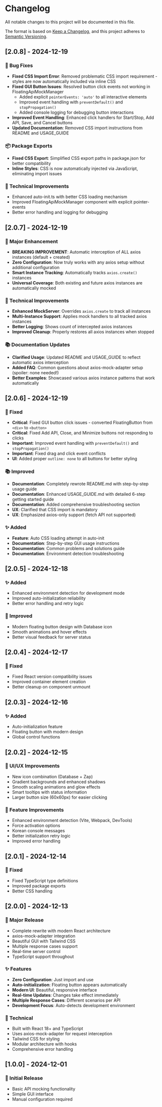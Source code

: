 # Changelog

All notable changes to this project will be documented in this file.

The format is based on [Keep a Changelog](https://keepachangelog.com/en/1.0.0/),
and this project adheres to [Semantic Versioning](https://semver.org/spec/v2.0.0.html).

## [2.0.8] - 2024-12-19

### 🐛 Bug Fixes
- **Fixed CSS Import Error**: Removed problematic CSS import requirement - styles are now automatically included via inline CSS
- **Fixed GUI Button Issues**: Resolved button click events not working in FloatingApiMockManager
  - Added explicit `pointerEvents: 'auto'` to all interactive elements
  - Improved event handling with `preventDefault()` and `stopPropagation()`
  - Added console logging for debugging button interactions
- **Improved Event Handling**: Enhanced click handlers for Start/Stop, Add API, Save, and Cancel buttons
- **Updated Documentation**: Removed CSS import instructions from README and USAGE_GUIDE

### 📦 Package Exports
- **Fixed CSS Export**: Simplified CSS export paths in package.json for better compatibility
- **Inline Styles**: CSS is now automatically injected via JavaScript, eliminating import issues

### 🔧 Technical Improvements
- Enhanced auto-init.ts with better CSS loading mechanism
- Improved FloatingApiMockManager component with explicit pointer-events
- Better error handling and logging for debugging

## [2.0.7] - 2024-12-19

### 🚀 Major Enhancement
- **BREAKING IMPROVEMENT**: Automatic interception of ALL axios instances (default + created)
- **Zero Configuration**: Now truly works with any axios setup without additional configuration
- **Smart Instance Tracking**: Automatically tracks `axios.create()` instances
- **Universal Coverage**: Both existing and future axios instances are automatically mocked

### 🔧 Technical Improvements
- **Enhanced MockServer**: Overrides `axios.create` to track all instances
- **Multi-Instance Support**: Applies mock handlers to all tracked axios instances
- **Better Logging**: Shows count of intercepted axios instances
- **Improved Cleanup**: Properly restores all axios instances when stopped

### 📚 Documentation Updates
- **Clarified Usage**: Updated README and USAGE_GUIDE to reflect automatic axios interception
- **Added FAQ**: Common questions about axios-mock-adapter setup (spoiler: none needed!)
- **Better Examples**: Showcased various axios instance patterns that work automatically

## [2.0.6] - 2024-12-19

### 🐛 Fixed
- **Critical**: Fixed GUI button click issues - converted FloatingButton from `<div>` to `<button>`
- **Critical**: Fixed Add API, Close, and Minimize buttons not responding to clicks
- **Important**: Improved event handling with `preventDefault()` and `stopPropagation()`
- **Important**: Fixed drag and click event conflicts
- **UI**: Added proper `outline: none` to all buttons for better styling

### 📚 Improved
- **Documentation**: Completely rewrote README.md with step-by-step usage guide
- **Documentation**: Enhanced USAGE_GUIDE.md with detailed 6-step getting started guide
- **Documentation**: Added comprehensive troubleshooting section
- **UX**: Clarified that CSS import is mandatory
- **UX**: Emphasized axios-only support (fetch API not supported)

### ✨ Added
- **Feature**: Auto CSS loading attempt in auto-init
- **Documentation**: Step-by-step GUI usage instructions
- **Documentation**: Common problems and solutions guide
- **Documentation**: Environment detection troubleshooting

## [2.0.5] - 2024-12-18

### ✨ Added
- Enhanced environment detection for development mode
- Improved auto-initialization reliability
- Better error handling and retry logic

### 🎨 Improved
- Modern floating button design with Database icon
- Smooth animations and hover effects
- Better visual feedback for server status

## [2.0.4] - 2024-12-17

### 🐛 Fixed
- Fixed React version compatibility issues
- Improved container element creation
- Better cleanup on component unmount

## [2.0.3] - 2024-12-16

### ✨ Added
- Auto-initialization feature
- Floating button with modern design
- Global control functions

## [2.0.2] - 2024-12-15

### 🎨 UI/UX Improvements
- New icon combination (Database + Zap)
- Gradient backgrounds and enhanced shadows
- Smooth scaling animations and glow effects
- Smart tooltips with status information
- Larger button size (60x60px) for easier clicking

### 🔧 Feature Improvements
- Enhanced environment detection (Vite, Webpack, DevTools)
- Force activation options
- Korean console messages
- Better initialization retry logic
- Improved error handling

## [2.0.1] - 2024-12-14

### 🐛 Fixed
- Fixed TypeScript type definitions
- Improved package exports
- Better CSS handling

## [2.0.0] - 2024-12-13

### 🎉 Major Release
- Complete rewrite with modern React architecture
- axios-mock-adapter integration
- Beautiful GUI with Tailwind CSS
- Multiple response cases support
- Real-time server control
- TypeScript support throughout

### ✨ Features
- **Zero Configuration**: Just import and use
- **Auto-initialization**: Floating button appears automatically
- **Modern UI**: Beautiful, responsive interface
- **Real-time Updates**: Changes take effect immediately
- **Multiple Response Cases**: Different scenarios per API
- **Development Focus**: Auto-detects development environment

### 🔧 Technical
- Built with React 18+ and TypeScript
- Uses axios-mock-adapter for request interception
- Tailwind CSS for styling
- Modular architecture with hooks
- Comprehensive error handling

## [1.0.0] - 2024-12-01

### 🎉 Initial Release
- Basic API mocking functionality
- Simple GUI interface
- Manual configuration required 